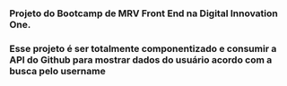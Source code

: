 ### **Projeto do Bootcamp de MRV Front End na Digital Innovation One.**

### **Esse projeto é ser totalmente componentizado e consumir a API do Github para mostrar dados do usuário acordo com a busca pelo username**

